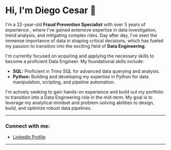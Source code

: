 # Hi, I'm Diego Cesar 👋

I'm a 32-year-old **Fraud Prevention Specialist** with over 5 years of experience , where I've gained extensive expertise in data investigation, trend analysis, and mitigating complex risks. Day after day, I've seen the immense importance of data in shaping critical decisions, which has fueled my passion to transition into the exciting field of **Data Engineering**.

I'm currently focused on acquiring and applying the necessary skills to become a proficient Data Engineer. My foundational skills include:

* **SQL:** Proficient in Trino SQL for advanced data querying and analysis.
* **Python:** Building and developing my expertise in Python for data manipulation, scripting, and pipeline automation.

I'm actively seeking to gain hands-on experience and build out my portfolio to transition into a Data Engineering role in the mid-term. My goal is to leverage my analytical mindset and problem-solving abilities to design, build, and optimize robust data pipelines.

---

### Connect with me:

* [LinkedIn Profile](https://www.linkedin.com/in/diego-cesar-210893)

---
